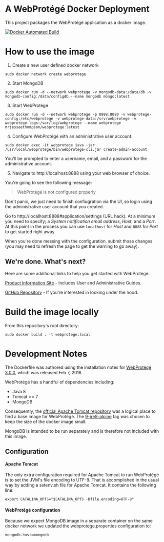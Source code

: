 # A WebProtégé Docker Deployment

This project packages the WebProtégé application as a docker image.

[![Docker Automated Build](https://img.shields.io/badge/docker-automated%20build-blue.svg)](https://hub.docker.com/r/mrjesseethompson/webprotege/)

# How to use the image

1. Create a new user defined docker network

  ```
  sudo docker network create webprotege
  ```

2. Start MongoDB

  ```
  sudo docker run -d --network webprotege -v mongodb-data:/data/db -v mongodb-config:/data/configdb --name mongodb mongo:latest
  ```

3. Start WebProtégé

  ```
  sudo docker run -d --network webprotege -p 8888:8080 -v webprotege-config:/etc/webprotege -v webprotege-data:/srv/webprotege -v webprotege-logs:/var/log/webprotege --name webprotege mrjesseethompson/webprotege:latest
```

4. Configure WebProtégé with an administrative user account.

  ```
  sudo docker exec -it webprotege java -jar /usr/local/webprotege/bin/webprotege-cli.jar create-admin-account
  ```

  You'll be prompted to enter a username, email, and a password for the administrative account.

5. Navigate to http://localhost:8888 using your web browser of choice.

  You're going to see the following message:

  > WebProtégé is not configured properly

  Don't panic, we just need to finish confiugration via the UI, so login using the administrative user account that you created.

  Go to http://localhost:8888#application/settings (URL hack). At a minimum you need to specify; a *System notification email address*, *Host*, and a *Port*. At this point in the process you can use `localhost` for *Host* and `8888` for *Port* to get started right away.

  When you're done messing with the configuration, submit those changes (you may need to refresh the page to get the warning to go away).

## We're done. What's next?

Here are some additional links to help you get started with WebProtégé.

[Product Information Site](https://protege.stanford.edu/products.php) - Includes User and Administrative Guides.

[GitHub Repository](https://github.com/protegeproject/webprotege) - If you're interested in looking under the hood.

# Build the image locally

From this repository's root directory:
```
sudo docker build . -t webprotege:local
```

# Development Notes

The Dockerfile was authored using the installation notes for [WebProtégé 3.0.0](https://github.com/protegeproject/webprotege/wiki/WebProt%C3%A9g%C3%A9-3.0.0-Installation), which was released Feb 7, 2018.  


WebProtégé has a handful of dependencies including:

* Java 8
* Tomcat >= 7
* MongoDB


Consequently, the [official Apache Tomcat repository](https://hub.docker.com/r/library/tomcat/) was a logical place to find a base image for WebProtégé. The [9-jre8-alpine](https://hub.docker.com/r/library/tomcat/tags/) tag was chosen to keep the size of the docker image small.

MongoDB is intended to be run separately and is therefore not included with this image.

## Configuration

#### Apache Tomcat

The only extra configuration required for Apache Tomcat to run WebProtégé is
to set the JVM's file encoding to UTF-8. That is accomplished in the usual way by adding a setenv.sh file for Apache Tomcat. It contains the following line:

```
export CATALINA_OPTS="$CATALINA_OPTS -Dfile.encoding=UTF-8"
```

#### WebProtégé configuration

Because we expect MongoDB image in a separate container on the same docker network we updated the webprotege.properties configuration to:

```
mongodb.host=mongodb
```  
